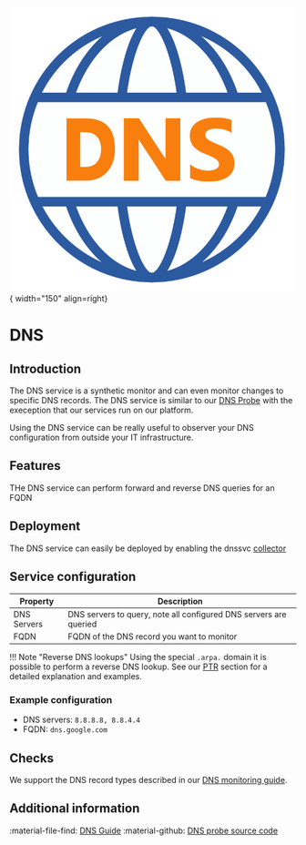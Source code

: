 ![DNS-Collector](../../images/collector_dns.png){ width="150" align=right}

# DNS

## Introduction

The DNS service is a synthetic monitor and can even monitor changes to specific DNS records.
The DNS service is similar to our [DNS Probe](../probes/dns.md) with the exeception that our services run on our platform.

Using the DNS service can be really useful to observer your DNS configuration from outside your IT infrastructure.

## Features 

THe DNS service can perform forward and reverse DNS queries for an FQDN

## Deployment

The DNS service can easily be deployed by enabling the dnssvc [collector](../../application/collectors.md)

## Service configuration

Property    | Description
------------|---------------------------------------------------------
DNS Servers | DNS servers to query, note all configured DNS servers are queried
FQDN        | FQDN of the DNS record you want to monitor

!!! Note "Reverse DNS lookups"
    Using the special `.arpa.` domain it is possible to perform a reverse DNS lookup. See our [PTR](dns.md#ptr) section for a detailed explanation and examples.
    
### Example configuration

* DNS servers: `8.8.8.8, 8.8.4.4`
* FQDN: `dns.google.com`

## Checks

We support the DNS record types described in our [DNS monitoring guide](../../guides/dns.md#dns-records).

## Additional information

:material-file-find: [DNS Guide](../../guides/dns.md)
:material-github: [DNS probe source code](https://github.com/infrasonar/dns-probe)